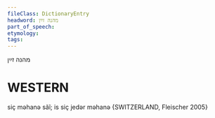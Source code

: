 ```yaml
---
fileClass: DictionaryEntry
headword: מהנה זײַן
part_of_speech: 
etymology: 
tags: 
---
```

מהנה זײַן

WESTERN
========

siç məhanə sãĩ; is siç jedər məhanə {SWITZERLAND, Fleischer 2005}